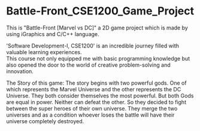 # Battle-Front_CSE1200_Game_Project

This is "Battle-Front [Marvel vs DC]" a 2D game project which is made by using iGraphics and C/C++ language.

'Software Development-I, CSE1200' is an incredible journey filled with valuable learning experiences.  
This course not only equipped me with basic programming knowledge but also opened the door to the world of creative problem-solving and innovation.

The Story of this game: 
The story begins with two powerful gods. One of which represents the Marvel Universe and the other represents the DC Universe. 
They both consider themselves the most powerful. But both Gods are equal in power. 
Neither can defeat the other. So they decided to fight between the super heroes of their own universe. 
They merge the two universes and as a condition whoever loses the battle will have their universe completely destroyed.
